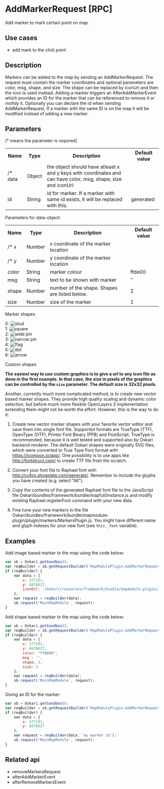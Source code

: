 # AddMarkerRequest [RPC]

Add marker to mark certain point on map.

## Use cases

- add mark to the click point

## Description

Markers can be added to the map by sending an AddMarkerRequest. The request must contain the marker coordinates and 
optional parameters are color, msg, shape, and size. The shape can be replaced by iconUrl and then the icon is used 
instead. Adding a marker triggers an AfterAddMarkerEvent which provides an ID for the marker that can be referenced to 
remove it or mofidy it. Optionally you can declare the id when sending AddMarkerRequest. If a marker with the same ID 
is on the map it will be modified instead of adding a new marker.

## Parameters

(* means the parameter is required)

<table class="table">
<tr>
  <th> Name</th><th> Type</th><th> Description</th><th> Default value</th>
</tr>
<tr>
  <td>/* data </td><td> Object </td><td> the object should have atleast x and y keys with coordinates and can have color, msg, shape, size and iconUrl</td><td> </td>
</tr>
<tr>
  <td> id </td><td> String </td><td> id for marker. If a marker with same id exists, it will be replaced with this.</td><td> generated</td>
</tr>
</table>

Parameters for data-object:

<table class="table">
<tr>
  <th> Name</th><th> Type</th><th> Description</th><th> Default value</th>
</tr>
<tr>
  <td>/* x</td><td> Number </td><td> x coordinate of the marker location </td><td> </td>
</tr>
<tr>
  <td>/* y</td><td> Number </td><td> y coordinate of the marker location </td><td> </td>
</tr>
<tr>
  <td> color </td><td> String </td><td> marker colour </td><td> ffde00 </td>
</tr>
<tr>
  <td> msg </td><td> String </td><td> text to be shown with marker </td><td> '' </td>
</tr>
<tr>
  <td> shape </td><td> Number </td><td> number of the shape. Shapes are listed below. </td><td> 2 </td>
</tr>
<tr>
  <td> size </td><td> Number </td><td> size of the marker </td><td> 1 </td>
</tr>
</table>

Marker shapes

0: ![stud](/images/markers/marker-stud.png)  
1: ![square](/images/markers/marker-square.png)  
2: ![wide pin](/images/markers/marker-pin2.png)  
3: ![narrow pin](/images/markers/marker-pin.png)  
4: ![flag](/images/markers/marker-flag.png)  
5: ![dot](/images/markers/marker-dot.png)  
6: ![arrow](/images/markers/marker-arrow.png) 

Custom shapes

**The easiest way to use custom graphics is to give a url to any icon file as done in the first example. In that case, the 
size in pixels of the graphics can be controlled by the `size` parameter. The default size is 32x32 pixels.**

Another, currently much more complicated method, is to create new vector based marker shapes. They provide high quality 
scaling and dynamic color selection, but before much more flexible OpenLayers 3 implementation extending them might not be 
worth the effort. However, this is the way to do it:

1. Create new vector marker shapes with your favorite vector editor and save them into single font file. Supported formats 
are TrueType (TTF), OpenType (OTF), Printer Font Binary (PFB) and PostScript. TrueType is recommended, because it is well 
tested and supported also by Oskari backend renderer. The default Oskari shapes were originally SVG files, which were 
converted to True Type Font format with https://icomoon.io/app/. One possibility is to use apps like 
http://fontstruct.com/ to create TTF file from the scratch.

2. Convert your font file to Raphael font with http://cufon.shoqolate.com/generate/. Remember to include the glyphs you 
have created (e.g. select "All").

3. Copy the contents of the generated Raphael font file to the JavaScript file 
Oskari/bundles/framework/bundle/mapfull/instance.js and modify existing Raphael.registerFont command with your new data.

4. Fine tune your new markers in the file 
Oskari/bundles/framework/bundle/mapmodule-plugin/plugin/markers/MarkersPlugin.js. You might have different name and glyph 
indexes for your new font (see `this._font` variable).

## Examples

Add image based marker to the map using the code below:
```javascript
var sb = Oskari.getSandbox();
var reqBuilder = sb.getRequestBuilder('MapModulePlugin.AddMarkerRequest');
if (reqBuilder) {
    var data = {
        x: 377191,
        y: 6678627,
        iconUrl: '/Oskari/resources/framework/bundle/mapmodule-plugin/images/marker.png'
    };
    var request = reqBuilder(data);
    sb.request('MainMapModule', request);
}
```

Add shape based marker to the map using the code below:
```javascript
var sb = Oskari.getSandbox();
var reqBuilder = sb.getRequestBuilder('MapModulePlugin.AddMarkerRequest');
if (reqBuilder) {
    var data = {
        x: 377191,
        y: 6678627,
        color: "ff0000",
        msg : '',
        shape: 3,
        size: 3
    };
    var request = reqBuilder(data);
    sb.request('MainMapModule', request);
}
```

Giving an ID for the marker:
```javascript
var sb = Oskari.getSandbox();
var reqBuilder = sb.getRequestBuilder('MapModulePlugin.AddMarkerRequest');
if (reqBuilder) {
    var data = {
        x: 377191,
        y: 6678627
    };
    var request = reqBuilder(data, 'my marker id');
    sb.request('MainMapModule', request);
}
```

## Related api

- removeMarkersRequest
- afterAddMarkerEvent
- afterRemoveMarkersEvent

